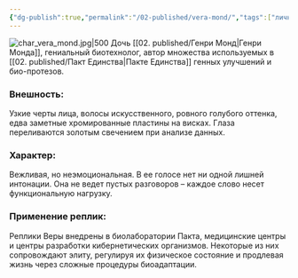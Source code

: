 ```yaml
---
{"dg-publish":true,"permalink":"/02-published/vera-mond/","tags":["личность"]}
---
```


![char_vera_mond.jpg|500](/img/user/09.%20files/char_vera_mond.jpg)
Дочь [[02. published/Генри Монд\|Генри Монда]], гениальный биотехнолог, автор множества используемых в [[02. published/Пакт Единства\|Пакте Единства]] генных улучшений и био-протезов.
### Внешность: 
Узкие черты лица, волосы искусственного, ровного голубого оттенка, едва заметные хромированные пластины на висках. Глаза переливаются золотым свечением при анализе данных.

### Характер: 
Вежливая, но неэмоциональная. В ее голосе нет ни одной лишней интонации. Она не ведет пустых разговоров – каждое слово несет функциональную нагрузку.

### Применение реплик: 
Реплики Веры внедрены в биолаборатории Пакта, медицинские центры и центры разработки кибернетических организмов. Некоторые из них сопровождают элиту, регулируя их физическое состояние и продлевая жизнь через сложные процедуры биоадаптации.
